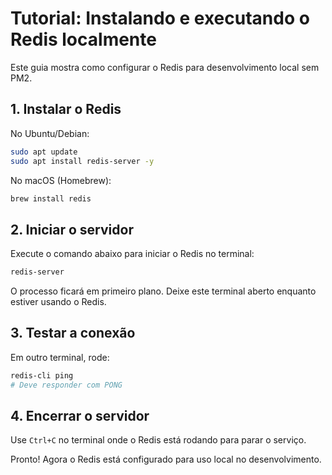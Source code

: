 # Tutorial: Instalando e executando o Redis localmente

Este guia mostra como configurar o Redis para desenvolvimento local sem PM2.

## 1. Instalar o Redis

No Ubuntu/Debian:
```bash
sudo apt update
sudo apt install redis-server -y
```

No macOS (Homebrew):
```bash
brew install redis
```

## 2. Iniciar o servidor

Execute o comando abaixo para iniciar o Redis no terminal:
```bash
redis-server
```
O processo ficará em primeiro plano. Deixe este terminal aberto enquanto estiver usando o Redis.

## 3. Testar a conexão

Em outro terminal, rode:
```bash
redis-cli ping
# Deve responder com PONG
```

## 4. Encerrar o servidor

Use `Ctrl+C` no terminal onde o Redis está rodando para parar o serviço.

Pronto! Agora o Redis está configurado para uso local no desenvolvimento.
